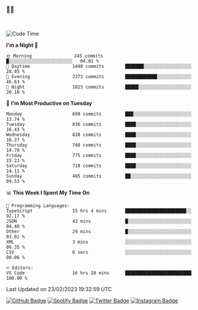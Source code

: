### 🤙🍺

<!-- <a href="https://github-readme-stats.vercel.app/api?username=hzak2xx&count_private=true&show_icons=true&theme=dracula">
  <img align="center" src="https://github-readme-stats.vercel.app/api?username=hzak2xx&count_private=true&show_icons=true&theme=dracula" />
</a>
</br> -->
</br>

<!--START_SECTION:waka-->
![Code Time](http://img.shields.io/badge/Code%20Time-2%2C191%20hrs%2021%20mins-blue)

**I'm a Night 🦉** 

```text
🌞 Morning                245 commits         █░░░░░░░░░░░░░░░░░░░░░░░░   04.81 % 
🌆 Daytime                1448 commits        ███████░░░░░░░░░░░░░░░░░░   28.45 % 
🌃 Evening                2373 commits        ████████████░░░░░░░░░░░░░   46.63 % 
🌙 Night                  1023 commits        █████░░░░░░░░░░░░░░░░░░░░   20.10 % 
```
📅 **I'm Most Productive on Tuesday** 

```text
Monday                   699 commits         ███░░░░░░░░░░░░░░░░░░░░░░   13.74 % 
Tuesday                  836 commits         ████░░░░░░░░░░░░░░░░░░░░░   16.43 % 
Wednesday                828 commits         ████░░░░░░░░░░░░░░░░░░░░░   16.27 % 
Thursday                 748 commits         ████░░░░░░░░░░░░░░░░░░░░░   14.70 % 
Friday                   775 commits         ████░░░░░░░░░░░░░░░░░░░░░   15.23 % 
Saturday                 718 commits         ████░░░░░░░░░░░░░░░░░░░░░   14.11 % 
Sunday                   485 commits         ██░░░░░░░░░░░░░░░░░░░░░░░   09.53 % 
```


📊 **This Week I Spent My Time On** 

```text
💬 Programming Languages: 
TypeScript               15 hrs 4 mins       ███████████████████████░░   92.17 % 
JSON                     43 mins             █░░░░░░░░░░░░░░░░░░░░░░░░   04.40 % 
Other                    29 mins             █░░░░░░░░░░░░░░░░░░░░░░░░   03.02 % 
XML                      3 mins              ░░░░░░░░░░░░░░░░░░░░░░░░░   00.35 % 
CSV                      0 secs              ░░░░░░░░░░░░░░░░░░░░░░░░░   00.06 % 

🔥 Editors: 
VS Code                  16 hrs 20 mins      █████████████████████████   100.00 % 
```


 Last Updated on 23/02/2023 19:32:59 UTC
<!--END_SECTION:waka-->

[![GitHub Badge](https://img.shields.io/badge/GitHub-100000?style=for-the-badge&logo=github&logoColor=white)](https://github.com/hzak2xx)
[![Spotify Badge](https://img.shields.io/badge/Spotify-1ED760?&style=for-the-badge&logo=spotify&logoColor=white)](https://open.spotify.com/user/uf90s6sbbh75a1mt44clkhkvf)
[![Twitter Badge](https://img.shields.io/badge/Twitter-1DA1F2?style=for-the-badge&logo=twitter&logoColor=white)](https://twitter.com/hzak2xx)
[![Instagram Badge](https://img.shields.io/badge/Instagram-E4405F?style=for-the-badge&logo=instagram&logoColor=white)](https://www.instagram.com/hzak2xx/)
